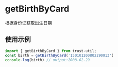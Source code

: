 # getBirthByCard

根据身份证获取出生日期

## 使用示例

```javascript
import { getBirthByCard } from trust-util;
const birth = getBirthByCard('150101200802290013')
console.log(birth) // output:2008-02-29
```
